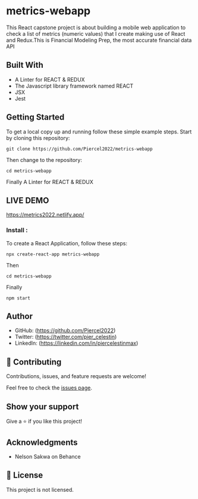 # metrics-webapp
This React capstone project is about building a mobile web application to check a list of metrics (numeric values) that I create making use of React and Redux.This is Financial Modeling Prep, the most accurate financial data API

## Built With


- A Linter for REACT & REDUX
- The Javascript library framework named REACT
- JSX
- Jest

## Getting Started

To get a local copy up and running follow these simple example steps.
Start by cloning this repository:
```
git clone https://github.com/Piercel2022/metrics-webapp
```
Then change to the repository:
```
cd metrics-webapp
```
Finally A Linter for REACT & REDUX

## LIVE DEMO
https://metrics2022.netlify.app/


### Install : 
To create a React Application, follow these steps:
```
npx create-react-app metrics-webapp
```
Then 
```
cd metrics-webapp
```
Finally
```
npm start
```
## Author

- GitHub: (https://github.com/Piercel2022)
- Twitter: (https://twitter.com/pier_celestin)
- LinkedIn: (https://linkedin.com/in/piercelestinmax)


## 🤝 Contributing

Contributions, issues, and feature requests are welcome!

Feel free to check the [issues page](https://github.com/Piercel2022/metrics-webapp/issues).

## Show your support

Give a ⭐️ if you like this project!

## Acknowledgments

- Nelson Sakwa on Behance


## 📝 License

This project is not licensed.
